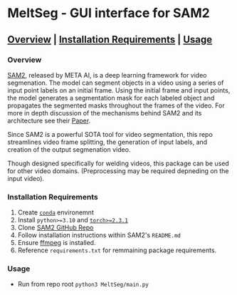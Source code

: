 # MeltSeg - GUI interface for SAM2

## [Overview](#overview) | [Installation Requirements](#installation-requirements) | [Usage](#usage)

### Overview

[SAM2](https://github.com/facebookresearch/sam2), released by META AI, is a deep learning framework for video segmenation. The model can segment objects in a video using a series of input point labels on an initial frame. Using the initial frame and input points, the model generates a segmentation mask for each labeled object and propagates the segmented masks throughout the frames of the video. For more in depth discussion of the mechanisms behind SAM2 and its architecture see their [Paper](https://ai.meta.com/research/publications/sam-2-segment-anything-in-images-and-videos/).

Since SAM2 is a powerful SOTA tool for video segmentation, this repo streamlines video frame splitting, the generation of input labels, and creation of the output segmenation video.

Though designed specifically for welding videos, this package can be used for other video domains. (Preprocessing may be required depneding on the input video).

### Installation Requirements

1. Create [`conda`](https://docs.conda.io/projects/conda/en/latest/user-guide/tasks/manage-environments.html) environemnt
2. Install `python>=3.10` and [`torch>=2.3.1`](https://pytorch.org/get-started/locally/)
3. Clone [SAM2 GitHub Repo](https://github.com/facebookresearch/sam2)
4. Follow installation instructions within SAM2's `README.md`
5. Ensure [ffmpeg](https://anaconda.org/conda-forge/ffmpeg) is installed.
6. Reference `requirements.txt` for remmaining package requirements.

### Usage

- Run from repo root `python3 MeltSeg/main.py`
